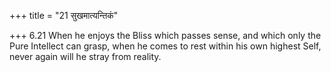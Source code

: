+++
title = "21 सुखमात्यन्तिकं"

+++
6.21 When he enjoys the Bliss which passes sense, and which only the
Pure Intellect can grasp, when he comes to rest within his own highest
Self, never again will he stray from reality.
